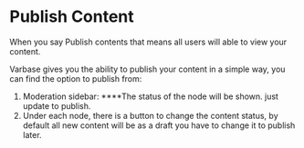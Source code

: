 # Publish Content

When you say Publish contents that means all users will able to view your content.

Varbase gives you the ability to publish your content in a simple way, you can find the option to publish from:



1. Moderation sidebar: ****The status of the node will be shown. just update to publish.
2. Under each node, there is a button to change the content status, by default all new content will be as a draft you have to change it to publish later.

